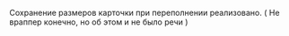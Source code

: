 Сохранение размеров карточки при переполнении реализовано. ( Не враппер конечно, но об этом и не было речи )